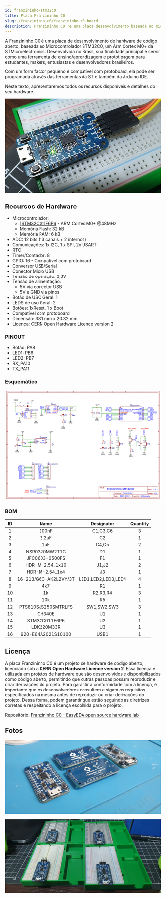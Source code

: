 ```yaml
---
id: franzininho-stm32c0
title: Placa Franzininho C0
slug: /franzininho-c0/franzininho-c0-board
description: Franzininho C0 'e uma placa desenvolvimento baseada no microcontrolador STM32C0 da STmicroelectronics
---
```


A Franzininho C0 é uma placa de desenvolvimento de hardware de código aberto, baseada no Microcontrolador STM32C0, um Arm Cortex M0+ da STMicroelectronics. Desenvolvida no Brasil, sua finalidade principal é servir como uma ferramenta de ensino/aprendizagem e prototipagem para estudantes, makers, entusiastas e desenvolvedores brasileiros.

Com um form factor pequeno e compatível com protoboard, ela pode ser programada através das ferramentas da ST e também da Arduino IDE. 

Neste texto, apresentaremos todos os recursos disponíveis e detalhes do seu hardware.

![Franzininho C0](img/Franzininho_C0.png)

## Recursos de Hardware

- Microcontrolador: 
	- ][STM32C011F6P6](https://www.st.com/en/microcontrollers-microprocessors/stm32c011f6.html) - ARM Cortex M0+ @48MHz
	- Memória Flash: 32 kB
	- Memória RAM: 6 kB
- ADC: 12 bits (13 canais + 2 internos)
- Comunicações: 1x I2C, 1 x  SPI, 2x USART
- RTC
- Timer/Contador: 8
- GPIO: 16 - Compatível com protoboard
- Conversor USB/Serial
- Conector Micro USB
- Tensão de operação: 3,3V
- Tensão de alimentação:
	- 5V via conector USB
	- 5V e GND via pinos
- Botão de USO Geral: 1
- LEDS de uso Geral: 2
- Botões: 1xReset, 1 x Boot
- Compatível com protoboard
- Dimensão: 38,1 mm x 20.32 mm
- Licença: CERN Open Hardware Licence version 2

### PINOUT

- Botão: PA8
- LED1: PB6
- LED2: PB7
- RX_PA10
- TX_PA11

### Esquemático

![Schematic_Franzininho C0_2023-07-26.png](img/Franzininho_C0_Schematic.png)

### BOM

| ID |          Name         |      Designator     | Quantity |
|:--:|:---------------------:|:-------------------:|:--------:|
| 1  | 100nF                 | C1,C3,C6            | 3        |
| 2  | 2.2uF                 | C2                  | 1        |
| 3  | 1uF                   | C4,C5               | 2        |
| 4  | NSR0320MW2T1G         | D1                  | 1        |
| 5  | JFC0603-0500FS        | F1                  | 1        |
| 6  | HDR-M-2.54_1x10       | J1,J2               | 2        |
| 7  | HDR-M-2.54_1x4        | J3                  | 1        |
| 8  | 16-213/G6C-AK2L2VY/3T | LED1,LED2,LED3,LED4 | 4        |
| 9  | 4k7                   | R1                  | 1        |
| 10 | 1k                    | R2,R3,R4            | 3        |
| 11 | 10k                   | R5                  | 1        |
| 12 | PTS810SJS250SMTRLFS   | SW1,SW2,SW3         | 3        |
| 13 | CH340E                | U1                  | 1        |
| 14 | STM32C011F6P6         | U2                  | 1        |
| 15 | LDK220M33R            | U3                  | 1        |
| 16 | 920-E64A2021S10100    | USB1                | 1        |


## Licença

A placa Franzininho C0 é um projeto de hardware de código aberto, licenciado sob a **CERN Open Hardware Licence version 2**. Essa licença é utilizada em projetos de hardware que são desenvolvidos e disponibilizados como código aberto, permitindo que outras pessoas possam reproduzir e criar derivações do projeto. Para garantir a conformidade com a licença, é importante que os desenvolvedores consultem e sigam os requisitos especificados na mesma antes de reproduzir ou criar derivações do projeto. Dessa forma, podem garantir que estão seguindo as diretrizes corretas e respeitando a licença escolhida para o projeto.

Repositório: [Franzininho C0 - EasyEDA open source hardware lab](https://oshwlab.com/fabiosouza/franzininho-stm32)


## Fotos

![Franzininho C0 Frente e verso](img/Franzininho_C0_back.jpg)

![Franzininho C0 Frente e verso](img/Franzininho_C0_Protoboards.jpg)

